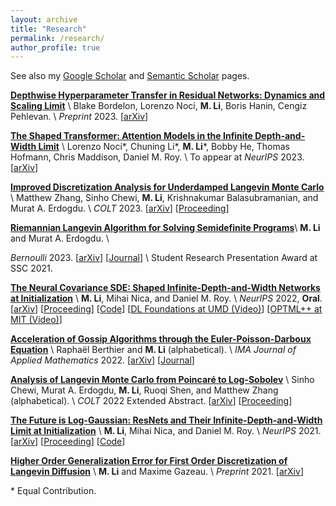 ```yaml
---
layout: archive
title: "Research"
permalink: /research/
author_profile: true
---
```



See also my [Google Scholar](https://scholar.google.com/citations?user=9dSlc_cAAAAJ&hl=en) and [Semantic Scholar](https://www.semanticscholar.org/author/Mufan-Bill-Li/49140558) pages. 

[**Depthwise Hyperparameter Transfer in Residual Networks: Dynamics and Scaling Limit**](https://arxiv.org/abs/2309.16620) \\
Blake Bordelon, Lorenzo Noci, **M. Li**, Boris Hanin, Cengiz Pehlevan. \\
*Preprint* 2023. 
\[[arXiv](https://arxiv.org/abs/2309.16620)\]


[**The Shaped Transformer: Attention Models in the Infinite Depth-and-Width Limit**](https://arxiv.org/abs/2306.17759) \\
Lorenzo Noci\*, Chuning Li\*, **M. Li**\*, Bobby He, Thomas Hofmann, Chris Maddison, Daniel M. Roy. \\
To appear at *NeurIPS* 2023. 
\[[arXiv](https://arxiv.org/abs/2306.17759)\] 

[**Improved Discretization Analysis for Underdamped Langevin Monte Carlo**](https://arxiv.org/abs/2302.08049) \\
Matthew Zhang, Sinho Chewi, **M. Li**, Krishnakumar Balasubramanian, and Murat A. Erdogdu. \\
*COLT* 2023. 
\[[arXiv](https://arxiv.org/abs/2302.08049)\]
\[[Proceeding](https://proceedings.mlr.press/v195/zhang23a.html)\]

[**Riemannian Langevin Algorithm for Solving Semidefinite Programs**](https://arxiv.org/abs/2010.11176)\\
**M. Li** and Murat A. Erdogdu.
\\
<!--  -->
*Bernoulli* 2023. 
\[[arXiv](https://arxiv.org/abs/2010.11176)\] 
\[[Journal](http://dx.doi.org/10.3150/22-BEJ1576)\] \\
Student Research Presentation Award at SSC 2021. 

[**The Neural Covariance SDE: Shaped Infinite-Depth-and-Width Networks at Initialization**](https://arxiv.org/abs/2206.02768) \\
**M. Li**, Mihai Nica, and Daniel M. Roy. \\
*NeurIPS* 2022, **Oral**. 
\[[arXiv](https://arxiv.org/abs/2206.02768)\] 
\[[Proceeding](https://papers.nips.cc/paper_files/paper/2022/hash/45fc4a0da7e7f6fbabaabe2d20a441d1-Abstract-Conference.html)\] 
\[[Code](https://openreview.net/attachment?id=WG3vmsteqR_&name=supplementary_material)\] 
\[[DL Foundations at UMD (Video)](https://youtu.be/LQw6XAJLL5s)\] 
\[[OPTML++ at MIT (Video)](https://youtu.be/au_i6pgcJBU)\]

[**Acceleration of Gossip Algorithms through the Euler-Poisson-Darboux Equation**](https://arxiv.org/abs/2202.10742) \\
Rapha&euml;l Berthier and **M. Li** (alphabetical). \\
*IMA Journal of Applied Mathematics* 2022. 
\[[arXiv](https://arxiv.org/abs/2202.10742)\]
\[[Journal](https://academic.oup.com/imamat/advance-article/doi/10.1093/imamat/hxac029/6775269)\]

[**Analysis of Langevin Monte Carlo from Poincar&eacute; to Log-Sobolev**](https://arxiv.org/abs/2112.12662) \\
Sinho Chewi, Murat A. Erdogdu, **M. Li**, Ruoqi Shen, and Matthew Zhang (alphabetical). \\
*COLT* 2022 Extended Abstract. 
\[[arXiv](https://arxiv.org/abs/2112.12662)\]
\[[Proceeding](https://proceedings.mlr.press/v178/chewi22a.html)\]

[**The Future is Log-Gaussian: ResNets and Their Infinite-Depth-and-Width Limit at Initialization**](https://arxiv.org/abs/2106.04013) \\
**M. Li**, Mihai Nica, and Daniel M. Roy. \\
*NeurIPS* 2021. 
\[[arXiv](https://arxiv.org/abs/2106.04013)\] 
\[[Proceeding](https://proceedings.neurips.cc/paper/2021/hash/412758d043dd247bddea07c7ec558c31-Abstract.html)\] 
\[[Code](https://openreview.net/attachment?id=-h99IwQN-f&name=supplementary_material)\] 


[**Higher Order Generalization Error for First Order Discretization of Langevin Diffusion**]() \\
**M. Li** and Maxime Gazeau. \\
*Preprint* 2021. 
\[[arXiv](https://arxiv.org/abs/2102.06229)\] 


\* Equal Contribution. 

















